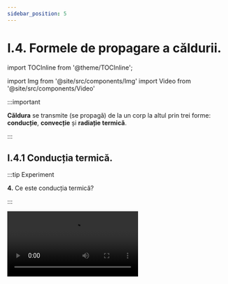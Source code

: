 ```yaml
---
sidebar_position: 5
---
```


# I.4. Formele de propagare a căldurii.



import TOCInline from '@theme/TOCInline';

<TOCInline toc={toc} />



import Img from '@site/src/components/Img'
import Video from '@site/src/components/Video'




:::important

**Căldura** se transmite (se propagă) de la un corp la altul prin trei forme: **conducție**, **convecție** și **radiație termică**.

:::


## I.4.1 Conducția termică.




:::tip Experiment

**4.** Ce este conducția termică?

:::

<Video src="https://www.youtube.com/embed/fZ2WRoAQCow" />


**Materiale necesare:** sârmă metalică, spirtieră,chibrit, lumânare, piuneze.

**Descrierea experimentului:** 
- Aprinde o lumânare şi înclinând-o puţin, acoperă cu bobiţe de ceară, din loc în loc jumătate din bagheta metalică și cât timp ceara nu s-a solidificat (întărit) pune câte o piuneză pe fiecare bobiță de ceară.
- Prinde bagheta metalică cu ajutorul unui cleşte şi ţine în flacăra spirtierei capătul sârmei care nu este ceruit. 




:::warning Atenție
Acest experiment se efectuează numai în prezența unui adult!

Când lucrezi cu surse de foc ai grijă să ai părul strâns și să nu porți haine cu mâneci largi!

:::



- Observă ordinea în care se topesc bobiţele de ceară.




:::note Observaţie

_Bobiţele de ceară se topesc începând de la mijlocul baghetei până la capătul neîncălzit._ 

:::


**Concluzia experimentului:**

Prin bagheta de metal căldura trece foarte repede de la capătul încălzit la cel neîncălzit. 



:::important Definiţie

**Conducţia termică (termoconductibilitatea)** reprezintă propagarea căldurii prin metale, din aproape în aproape, de la capătul încălzit spre cel neîncălzit, fără deplasare de substanţă. 

:::



<br></br>
<br></br>





:::tip Experiment

**5.** Conductoare şi izolatoare termice

:::

<Video src="https://www.youtube.com/embed/1dHNeldb_fE" />


**Materiale necesare:** o cană cu apă fierbinte, corpuri din diferite materiale (linguriţă metalică, lingură de lemn, lingură de plastic etc.).


**Descrierea experimentului:** 
- Pune într-o cană lingurile din materiale diferite.
- Toarnă în cană apă fiartă.



:::warning Atenție
Acest experiment se efectuează numai în prezența unui adult!

Când lucrezi cu surse de foc ai grijă să ai părul strâns și să nu porți haine cu mâneci largi! Atenție când lucrezi cu apă caldă să nu te arzi!

:::


- După câteva minute apreciază prin pipăire starea de încălzire a cozii fiecărei linguri.


:::note Observaţie

_Dintre toate corpurile numai bagheta metalică s-a încălzit considerabil._  

:::

**Concluzia experimentului:**

Corpurile solide conduc mai mult sau mai puţin căldura.  



:::important Definiţie

Dintre solide numai metalele sunt bune conductoare de căldură, numindu-se **termoconductoare sau conductoare termice**.  

:::


Celelalte solide (de exemplu: sticla, plasticul, cauciucul, lemnul, ebonita, porţelanul etc.) sunt corpuri rău conductoare de căldură (termoconductibilitate redusă) numindu-se **termoizolatoare sau izolatoare termice.**


:::caution Aplicaţii în viaţa de zi cu zi

Pentru încălzirea apei sau a altor produse se folosesc cazane din cupru sau fontă, deoarece acestea sunt termoconductoare. În schimb mânerul fierului de călcat, al oalelor, al uşiţei de la sobă se confecţionează din ebonită sau porţelan, deoarece acestea sunt termoizolatoare. Tot aşa se explică de ce atunci când atingem diferite obiecte din cameră, avem impresia că unele obiecte sunt mai reci decât altele. Obiectele metalice par mai reci decât acelea din materiale rău conductoare de căldură, cu toate că, fiind în aceeaşi cameră au aceeaşi temperatură. De fapt obiectele metalice permit răspândirea unei părţi din căldura mâinii noastre prin ele, dându-ne impresia că sunt mai reci.

:::


După ce ne-am convins că dintre solide, numai metalele sunt conductoare, urmează întrebarea: lichidele și gazele sunt conductoare sau izolatoare termice?

<br></br>
<br></br>




:::tip Experiment

**6.** Apa este izolatoare termică

:::

<Video src="https://www.youtube.com/embed/lJXKmFISUpY" />


**Materiale necesare:** o eprubetă cu apă, spirtieră, chibrit. 


**Descrierea experimentului:** 
- Pune într-o eprubetă apă (cam jumătate din eprubetă).
- La flacăra unei spirtiere încălzeşte apa din eprubetă, la suprafața apei, ţinând eprubeta cu mâna de partea de jos şi îndreptată cu gura în partea opusă a ta.



:::warning Atenție
Acest experiment se efectuează numai în prezența unui adult!

Când lucrezi cu surse de foc ai grijă să ai părul strâns și să nu porți haine cu mâneci largi! Atenție când lucrezi cu apă caldă să nu te arzi!

:::



:::note Observaţie

_După puţin timp apa de la suprafaţă începe să fiarbă, în timp ce în partea de jos, apa este rece._   

:::


**Concluzia experimentului:**
- Apa este rău conductoare de căldură. 
- Toate lichidele (cu excepţia mercurului, care este metal) sunt izolatoare termice. 




:::important 

Încălzirea uniformă a lichidelor şi gazelor are loc prin convecţie, cu ajutorul curenţilor (deplasare de substanţă).  

:::


<br></br>
<br></br>



:::tip Experiment

**7.** Aerul este izolator termic

:::

<Video src="https://www.youtube.com/embed/YVmB-YIRIVo" />


**Materiale necesare:** spirtieră, o eprubetă, chibrit.


**Descrierea experimentului:** 
- Ia eprubeta goală (adică cu aer) şi introdu la capătul deschis al eprubetei un deget al mâinii.
- Încălzeşte-o la partea închisă în flacăra spirtierei, agitând-o continuu pentru a nu se sparge.



:::warning Atenție
Acest experiment se efectuează numai în prezența unui adult!

Când lucrezi cu surse de foc ai grijă să ai părul strâns și să nu porți haine cu mâneci largi!

:::


:::note Observaţie

_Degetul din eprubetă nu simte deloc căldura._   

:::


**Concluzia experimentului:**
- Aerul este rău conductor de căldură. 
- În general toate gazele sunt izolatoare termice, dar mai ales gazele rarefiate.  


:::important 

Încălzirea uniformă a lichidelor şi gazelor are loc prin convecţie, cu ajutorul curenţilor (deplasare de substanţă).  

:::


:::caution Aplicaţii în viaţa de zi cu zi

Fibrele hainelor de lână, blana animalelor, penele păsărilor, zăpada sunt izolatoare termice deoarece conţin aer. Iarna când este ger afară păsările își înfoaie penele pentru a reține cât mai mult aer iar căldura corporală a unei păsări încălzeşte aerul dintre pene. Cu cât adună mai mult aer, cu atât se încălzeşte mai bine pasărea.


<Img className="img-responsive4" src="fizica/clasa8/capitolul1/1_4_1_Poza1_PasareInfoiata.jpg" width="1000" height="624" />





:::




:::caution Aplicaţii în viaţa de zi cu zi

Geamurile termopane sunt bune pentru a opri transferul de căldură cu exteriorul. Combinația celor doua plăci de sticlă și spațiul cu aer dintre ele pot furniza o izolare termică și fonică foarte bună.


<Img className="img-responsive4" src="fizica/clasa8/capitolul1/1_4_1_Poza2_Termopane.jpg" width="1000" height="578" />


:::



:::caution Aplicaţii în viaţa de zi cu zi

Termosul este un vas care păstrează lichidele (ceai, cafea, lapte etc.) în stare caldă sau rece, aproximativ la fel ca atunci când le introducem în el. Termosul are pereţi dubli, aerul dintre pereţi fiind extrem de rarefiat.


<Img className="img-responsive4" src="fizica/clasa8/capitolul1/1_4_1_Poza3_Termos.jpg" width="1000" height="540" />



:::





<br></br>
<br></br>




## I.4.2. Convecția termică.


:::tip Experiment

**8.** Ce este convecția termică ?

:::

<Video src="https://www.youtube.com/embed/sbEG9y90J2o" />


**Materiale necesare:** vas de sticlă pentru convecție (eprubetă), cristale colorate (permanganat de potasiu) sau rumeguș, suport, spirtieră, chibrit.

**Descrierea experimentului:** 
- Pune apă în vasul special și adaugă câteva cristale de permanganat de potasiu.
- Încălzeşte apa de la fundul vasului la flacăra unei spirtiere.


:::warning Atenţie

Acest experiment se efectuează numai de către profesori!

:::


- Observă cum are loc încălzirea apei din vas, urmărind mişcarea cristalelor colorate.




:::note Observaţie

_Cristalele încep să se dizolve în apă, punând în evidență formarea curenților de apă, prin urcarea apei de la fund și coborârea apei de la suprafață, până la uniformizarea culorii._ 

:::


:::important Definiţie 

**Convecția termică** (denumire ce înseamnă „ transport”) este propagarea căldurii în **lichide și gaze**, prin formarea curenților de convecție, adică cu deplasare de substanță.  

:::

#### Explicația formării curenţilor de apă:

- Stratul de apă de la fundul vasului, fiind direct în flacără, se încălzeşte şi se dilată, mărindu-şi volumul. Deoarece densitatea unui corp este invers proporţională cu volumul acestuia (ρ = m/V), densitatea apei de la fundul vasului se micşorează astfel încât, devenind mai uşoară, ea va urca la suprafaţă.  Apa de la suprafaţă, fiind rece, are densitatea mai mare şi va coborî. 
- Procesul se repetă până la încălzirea uniformă a apei. În toate lichidele și gazele căldura se propagă prin curenţi, adică prin **convecţie**.


<br></br>


<Video src="https://www.youtube.com/embed/OSpLxDW64n0" />


<br></br>

:::warning Atenție
Acest experiment se efectuează numai în prezența unui adult!

Când lucrezi cu surse de foc ai grijă să ai părul strâns și să nu porți haine cu mâneci largi! Atenție când lucrezi cu apă caldă să nu te arzi!

:::





<br></br>


:::tip Experiment

**9.** Curenţii de aer

:::

<Video src="https://www.youtube.com/embed/MFZ7P2GeXpo" />


**Materiale necesare:** lumânare, chibrit, coală de hârtie, foarfece, ac, ață.


**Descrierea experimentului:** 
- Desenează o spirală pe foaie și decupeaz-o cu foarfecele.

<Img className="img-responsive4" src="fizica/clasa8/capitolul1/1_4_2_Poza1_Experiment9_PozaSpirala.jpg" width="1000" height="665" />




- Agață de un fir spirala.

- Aprinde lumânarea și vino cu spirala deasupra flăcării candelei, la o distanță de cel puțin 10cm.

 


:::warning Atenţie

Acest experiment se efectuează numai în prezența unui adult! Când lucrezi cu surse de foc ai grijă să ai părul strâns și să nu porți haine cu mâneci largi! 
Atenție când lucrezi cu obiecte ascuțite! Ai grijă să nu te arzi și să nu aprinzi spirala de hârtie!

:::


- Ce observi?

:::note Observaţie

_Spirala începe să se rotească._ 

:::



**Concluzia experimentului:**

Aerul cald de deasupra flăcării, având densitate mai mică (este mai ușor) urcă spre spirală, iar aerul rece de sus( care este mai departe de flacără) are densitatea mai mare și coboară. Astfel iau naștere curenți de aer care rotesc spirala continuu.

Așa explicăm și încălzirea unei camere de la calorifer. Aerul de lângă calorifer se încălzește, devine mai ușor și se ridică. Aerul de sus, fiind mai rece și mai greu va coborî. Așa se formează curenții de aer, care duc la încălzirea uniformă a camerei.


:::caution Problemă rezolvată

**1.** Te afli într-o cameră încălzită și afară este foarte frig. Deschizi uşa unei camere încălzite spre un balcon şi aşezi la pragul de jos lumânarea aprinsă. 

Cum este îndreptată flacăra lumânării: spre interiorul camerei sau spre exteriorul ei ?

**Răspuns corect:** spre interior.

<Img className="img-responsive4" src="fizica/clasa8/capitolul1/1_4_2_Poza2_ProblemaModel1.jpg" width="1280" height="961" />


:::



:::caution Problemă rezolvată

**2.** Aşază lumânarea aprinsă la pragul de sus al uşii. 

Cum este îndreptată flacăra lumânării: spre interiorul camerei sau spre exteriorul ei ?

**Răspuns corect:** spre exterior.

<Img className="img-responsive4" src="fizica/clasa8/capitolul1/1_4_2_Poza3_ProblemaModel2.jpg" width="1280" height="951" />



:::




Aerul cald (are densitatea mai mică, deci mai uşor și stă sus într-o cameră) iese prin partea de sus a uşii și îndreaptă flacăra spre exterior.

Aerul rece (are densitatea mai mare, deci este mai greu- stă jos într-o cameră) intră prin partea de jos și îndreaptă flacăra spre interior. 

Prin urmare cu ajutorul unei lumânări ne putem da seama dacă temperatura aerului din cameră este mai mare decât temperatura aerului din exterior. Când aceste temperaturi devin egale, curenţii de aer nu se mai formează.






## I.4.3. Radiația termică.


:::tip Experiment

**10.** Ce este radiația termică ?

:::

<Video src="https://www.youtube.com/embed/_iuQn3KQ4Jo" />


**Materiale necesare:** spirtieră, termometru, paravan de carton.

**Descrierea experimentului:** 
- Aşază lumânarea astfel încât flacăra sa să fie pe aceeaşi linie cu orificiul din paravan și cu rezervorul termometrului.




:::warning Atenţie

Acest experiment se efectuează numai în prezența unui adult! Când lucrezi cu surse de foc ai grijă să ai părul strâns și să nu porți haine cu mâneci largi! 
Ai grijă să nu te arzi și să nu dai foc la carton!

:::




- Ce observi? Crește temperatura termometrului?




:::note Observaţie

_În scurt timp temperatura termometrului se ridică cu câteva grade._ 

:::


- Aşază lumânarea astfel încât flacăra sa, orificiul paravanului şi rezervorul termometrului să nu fie pe aceeaşi linie (mai sus sau mai jos).
- Ce observi? Crește temperatura termometrului?


:::note Observaţie

_Temperatura termometrului se modifică foarte puțin._ 

:::




:::important Definiţie 

**Radiaţia termică (numită și radiație infraroșie)** este propagarea căldurii de către corpurile calde, în linie dreaptă, prin raze (radiaţie însemnând prin raze).  

:::


:::note Observaţie

Soarele este principala sursă de radiație termică pe Pământ. Prin urmare radiația se propagă și în vid. Radiația infraroșie este un tip de radiație electromagnetică ca și lumina, undele radio, radiația ultravioletă, razele X sau microundele. Lumina infraroșie este invizibilă ochiului uman, însă oamenii o pot simți ca și căldură. Nu sta la soare la orele prânzului, deoarece radiația infraroșie îți va produce arsuri și insolație. Stai la plajă dimineața și spre seară când soarele emite ultraviolete care te vor bronza. 

:::




<br></br>






:::tip Experiment

**11.** Radiația termică și culorile

:::

<Video src="https://www.youtube.com/embed/L_EcsHdcHnY" />


**Materiale necesare:** două flacoane identice, apă rece de la robinet, folii de plastic alb şi negru (tempera albă şi neagră), un termometru de cameră, spirtieră sau o lumânare (dacă este o zi însorită, aşază flacoanele la soare).

**Descrierea experimentului:** 
- Înveleşte un flacon în punga de plastic de culoare neagră (îl poţi colora cu tempera neagră) şi pe celălalt în folie de plastic alb (dacă este deja alb, lasă-l aşa).
- Ia apă de la robinetul de apă rece, măsoară-i temperatura cu termometru de cameră.
- Toarnă aceeaşi cantitate de apă rece de la robinet în fiecare flacon.
- Lasă 30 de minute cele două flacoane în bătaia razelor solare sau aşază-le de-o parte şi de alta la distanţe egale faţă de flacăra spirtierei. 


:::warning Atenție

Atenţie când lucrezi cu surse de foc!

:::



- Măsoară temperaturile apei din cele două flacoane, după 30 de minute (dacă nu ai termometru, poți pune un deget în apa din fiecare flacon).

- Ce observi?




:::note Observaţie

_Apa din flaconul negru are temperatura mai mare decât cea din flaconul alb._ 

:::

**Concluzia experimentului:**

- Radiaţiile solare sunt absorbite de către corpurile negre aproape în totalitate, pe când cele albe împrăştie circa 50% din radiaţiile ce cad pe ele. 
- Iarna trebuie să purtăm haine de culoare închisă, deoarece ele absorb radiaţia solară, fiind călduroase.
- Vara trebuie să purtăm haine de culoare deschisă, deoarece ele reflectă radiația solară, fiind răcoroase.




<br></br>




#### Aplică ce ai învăţat!

:::caution Temă

**1.** Privește imaginea următoare și descoperă formele de propagare ale căldurii.


<Img className="img-responsive4" src="fizica/clasa8/capitolul1/1_4_3_Poza1_Experiment11_PozaIbric.jpg" width="1280" height="654" />


- Ibricul cu apă se încălzește predominant de la flacăra aragazului prin ……………………
- Coada metalică a ibricului se încălzește predominant prin ……………………………….
- Apa din ibric se încălzește predominant prin ……………………………………………..



:::



<br></br>
<br></br>



